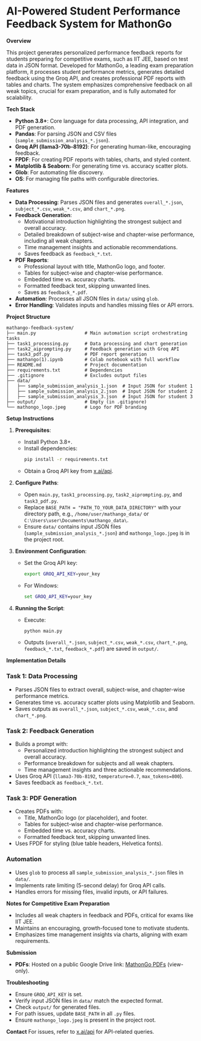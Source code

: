 # AI-Powered Student Performance Feedback System for MathonGo

**Overview**

This project generates personalized performance feedback reports for students preparing for competitive exams, such as IIT JEE, based on test data in JSON format. Developed for MathonGo, a leading exam preparation platform, it processes student performance metrics, generates detailed feedback using the Groq API, and creates professional PDF reports with tables and charts. The system emphasizes comprehensive feedback on all weak topics, crucial for exam preparation, and is fully automated for scalability.

**Tech Stack**

- **Python 3.8+**: Core language for data processing, API integration, and PDF generation.
- **Pandas**: For parsing JSON and CSV files (`sample_submission_analysis_*.json`).
- **Groq API (llama3-70b-8192)**: For generating human-like, encouraging feedback.
- **FPDF**: For creating PDF reports with tables, charts, and styled content.
- **Matplotlib & Seaborn**: For generating time vs. accuracy scatter plots.
- **Glob**: For automating file discovery.
- **OS**: For managing file paths with configurable directories.

**Features**

- **Data Processing**: Parses JSON files and generates `overall_*.json`, `subject_*.csv`, `weak_*.csv`, and `chart_*.png`.
- **Feedback Generation**:
  - Motivational introduction highlighting the strongest subject and overall accuracy.
  - Detailed breakdown of subject-wise and chapter-wise performance, including all weak chapters.
  - Time management insights and actionable recommendations.
  - Saves feedback as `feedback_*.txt`.
- **PDF Reports**:
  - Professional layout with title, MathonGo logo, and footer.
  - Tables for subject-wise and chapter-wise performance.
  - Embedded time vs. accuracy charts.
  - Formatted feedback text, skipping unwanted lines.
  - Saves as `feedback_*.pdf`.
- **Automation**: Processes all JSON files in `data/` using `glob`.
- **Error Handling**: Validates inputs and handles missing files or API errors.

**Project Structure**

```
mathango-feedback-system/
├── main.py                  # Main automation script orchestrating tasks
├── task1_processing.py      # Data processing and chart generation
├── task2_aiprompting.py     # Feedback generation with Groq API
├── task3_pdf.py             # PDF report generation
├── mathango(1).ipynb        # Colab notebook with full workflow
├── README.md                # Project documentation
├── requirements.txt         # Dependencies
├── .gitignore               # Excludes output files
├── data/
│   ├── sample_submission_analysis_1.json  # Input JSON for student 1
│   ├── sample_submission_analysis_2.json  # Input JSON for student 2
│   ├── sample_submission_analysis_3.json  # Input JSON for student 3
├── output/                  # Empty (in .gitignore)
└── mathongo_logo.jpeg       # Logo for PDF branding
```

**Setup Instructions**

1. **Prerequisites**:
   - Install Python 3.8+.
   - Install dependencies:
     ```bash
     pip install -r requirements.txt
     ```
   - Obtain a Groq API key from [x.ai/api](https://x.ai/api).

2. **Configure Paths**:
   - Open `main.py`, `task1_processing.py`, `task2_aiprompting.py`, and `task3_pdf.py`.
   - Replace `BASE_PATH = "PATH_TO_YOUR_DATA_DIRECTORY"` with your directory path, e.g., `/home/user/mathango_data/` or `C:\Users\user\Documents\mathango_data\`.
   - Ensure `data/` contains input JSON files (`sample_submission_analysis_*.json`) and `mathongo_logo.jpeg` is in the project root.

3. **Environment Configuration**:
   - Set the Groq API key:
     ```bash
     export GROQ_API_KEY=your_key
     ```
   - For Windows:
     ```cmd
     set GROQ_API_KEY=your_key
     ```

4. **Running the Script**:
   - Execute:
     ```bash
     python main.py
     ```
   - Outputs (`overall_*.json`, `subject_*.csv`, `weak_*.csv`, `chart_*.png`, `feedback_*.txt`, `feedback_*.pdf`) are saved in `output/`.

**Implementation Details**

### Task 1: Data Processing
- Parses JSON files to extract overall, subject-wise, and chapter-wise performance metrics.
- Generates time vs. accuracy scatter plots using Matplotlib and Seaborn.
- Saves outputs as `overall_*.json`, `subject_*.csv`, `weak_*.csv`, and `chart_*.png`.

### Task 2: Feedback Generation
- Builds a prompt with:
  - Personalized introduction highlighting the strongest subject and overall accuracy.
  - Performance breakdown for subjects and all weak chapters.
  - Time management insights and three actionable recommendations.
- Uses Groq API (`llama3-70b-8192`, `temperature=0.7`, `max_tokens=800`).
- Saves feedback as `feedback_*.txt`.

### Task 3: PDF Generation
- Creates PDFs with:
  - Title, MathonGo logo (or placeholder), and footer.
  - Tables for subject-wise and chapter-wise performance.
  - Embedded time vs. accuracy charts.
  - Formatted feedback text, skipping unwanted lines.
- Uses FPDF for styling (blue table headers, Helvetica fonts).

### Automation
- Uses `glob` to process all `sample_submission_analysis_*.json` files in `data/`.
- Implements rate limiting (5-second delay) for Groq API calls.
- Handles errors for missing files, invalid inputs, or API failures.

**Notes for Competitive Exam Preparation**
- Includes all weak chapters in feedback and PDFs, critical for exams like IIT JEE.
- Maintains an encouraging, growth-focused tone to motivate students.
- Emphasizes time management insights via charts, aligning with exam requirements.

**Submission**
- **PDFs**: Hosted on a public Google Drive link: [MathonGo PDFs](https://drive.google.com/drive/folders/1COyfUF4Gv0KDCuDKpCTcqo4XRnNfFMLl?usp=sharing ) (view-only).


**Troubleshooting**
- Ensure `GROQ_API_KEY` is set.
- Verify input JSON files in `data/` match the expected format.
- Check `output/` for generated files.
- For path issues, update `BASE_PATH` in all `.py` files.
- Ensure `mathongo_logo.jpeg` is present in the project root.

**Contact**
For issues, refer to [x.ai/api](https://x.ai/api) for API-related queries.
